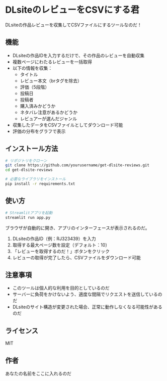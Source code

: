 # DLsiteのレビューをCSVにする君

DLsiteの作品レビューを収集してCSVファイルにするツールなのだ！

## 機能

- DLsiteの作品IDを入力するだけで、その作品のレビューを自動収集
- 複数ページにわたるレビューを一括取得
- 以下の情報を収集：
  - タイトル
  - レビュー本文（brタグを除去）
  - 評価（5段階）
  - 投稿日
  - 投稿者
  - 購入済みかどうか
  - ネタバレ注意があるかどうか
  - レビュアーが選んだジャンル
- 収集したデータをCSVファイルとしてダウンロード可能
- 評価の分布をグラフで表示

## インストール方法

```bash
# リポジトリをクローン
git clone https://github.com/yourusername/get-dlsite-reviews.git
cd get-dlsite-reviews

# 必要なライブラリをインストール
pip install -r requirements.txt
```

## 使い方

```bash
# Streamlitアプリを起動
streamlit run app.py
```

ブラウザが自動的に開き、アプリのインターフェースが表示されるのだ。

1. DLsiteの作品ID（例：RJ323439）を入力
2. 取得する最大ページ数を設定（デフォルト：10）
3. 「レビューを取得するのだ！」ボタンをクリック
4. レビューの取得が完了したら、CSVファイルをダウンロード可能

## 注意事項

- このツールは個人的な利用を目的としているのだ
- サーバーに負荷をかけないよう、適度な間隔でリクエストを送信しているのだ
- DLsiteのサイト構造が変更された場合、正常に動作しなくなる可能性があるのだ

## ライセンス

MIT

## 作者

あなたの名前をここに入れるのだ